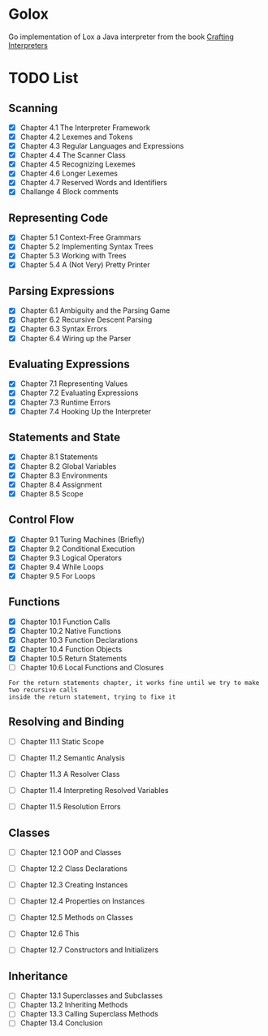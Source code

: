 # Golox

Go implementation of Lox a Java interpreter from the book [Crafting Interpreters](https://craftinginterpreters.com/)


# TODO List 

## Scanning

- [x] Chapter 4.1 The Interpreter Framework
- [x] Chapter 4.2 Lexemes and Tokens
- [x] Chapter 4.3 Regular Languages and Expressions
- [x] Chapter 4.4 The Scanner Class
- [x] Chapter 4.5 Recognizing Lexemes
- [x] Chapter 4.6 Longer Lexemes
- [x] Chapter 4.7 Reserved Words and Identifiers
- [x] Challange 4 Block comments

## Representing Code

- [x] Chapter 5.1 Context-Free Grammars
- [x] Chapter 5.2 Implementing Syntax Trees
- [x] Chapter 5.3 Working with Trees
- [x] Chapter 5.4 A (Not Very) Pretty Printer

## Parsing Expressions

- [x] Chapter 6.1 Ambiguity and the Parsing Game
- [x] Chapter 6.2 Recursive Descent Parsing
- [x] Chapter 6.3 Syntax Errors
- [x] Chapter 6.4 Wiring up the Parser

## Evaluating Expressions

- [x] Chapter 7.1 Representing Values
- [x] Chapter 7.2 Evaluating Expressions
- [x] Chapter 7.3 Runtime Errors
- [x] Chapter 7.4 Hooking Up the Interpreter

## Statements and State

- [x] Chapter 8.1 Statements
- [x] Chapter 8.2 Global Variables
- [x] Chapter 8.3 Environments
- [x] Chapter 8.4 Assignment
- [x] Chapter 8.5 Scope

## Control Flow

- [x] Chapter 9.1 Turing Machines (Briefly)
- [x] Chapter 9.2 Conditional Execution
- [x] Chapter 9.3 Logical Operators
- [x] Chapter 9.4 While Loops
- [x] Chapter 9.5 For Loops

## Functions

- [x] Chapter 10.1 Function Calls
- [x] Chapter 10.2 Native Functions
- [x] Chapter 10.3 Function Declarations
- [x] Chapter 10.4 Function Objects
- [x] Chapter 10.5 Return Statements
- [ ] Chapter 10.6 Local Functions and Closures

```
For the return statements chapter, it works fine until we try to make two recursive calls
inside the return statement, trying to fixe it
```


## Resolving and Binding

- [ ] Chapter 11.1 Static Scope
- [ ] Chapter 11.2 Semantic Analysis
- [ ] Chapter 11.3 A Resolver Class
- [ ] Chapter 11.4 Interpreting Resolved Variables
- [ ] Chapter 11.5 Resolution Errors


## Classes

- [ ] Chapter 12.1 OOP and Classes
- [ ] Chapter 12.2 Class Declarations
- [ ] Chapter 12.3 Creating Instances
- [ ] Chapter 12.4 Properties on Instances
- [ ] Chapter 12.5 Methods on Classes
- [ ] Chapter 12.6 This
- [ ] Chapter 12.7 Constructors and Initializers


## Inheritance

- [ ] Chapter 13.1 Superclasses and Subclasses
- [ ] Chapter 13.2 Inheriting Methods
- [ ] Chapter 13.3 Calling Superclass Methods
- [ ] Chapter 13.4 Conclusion
